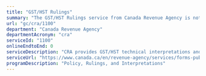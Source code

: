 ```yaml
---
title: "GST/HST Rulings"
summary: "The GST/HST Rulings service from Canada Revenue Agency is not available end-to-end online, according to the GC Service Inventory."
url: "gc/cra/1100"
department: "Canada Revenue Agency"
departmentAcronym: "cra"
serviceId: "1100"
onlineEndtoEnd: 0
serviceDescription: "CRA provides GST/HST technical interpretations and  GST/HST rulings upon request. An interpretation is a written statement that sets out the CRA's view on how the Excise Tax Act (ETA) applies to a generic fact situation. An interpretation can also be a verbal statement that is provided in response to a toll-free telephone enquiry. A ruling is a written statement that sets out the CRA position on how the relevant provisions of the ETA applies to a clearly defined fact situation."
serviceUrl: "https://www.canada.ca/en/revenue-agency/services/forms-publications/publications/1-4/excise-gst-hst-rulings-interpretations-service.html"
programDescription: "Policy, Rulings, and Interpretations"
---
```

